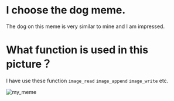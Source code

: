 # I choose the dog meme.
<!--- unordered list --->
The dog on this meme is very similar to mine and I am impressed.

# What function is used in this picture？
<!--- unordered list --->
I have use these function `image_read` `image_append` `image_write` etc.


![my_meme](https://user-images.githubusercontent.com/100848184/159215032-27fbfedd-af28-429e-aa09-37637dd9e3f5.png)

